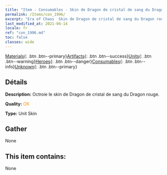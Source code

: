 ```yaml
---
title: "Item - Consumables - Skin de Dragon de cristal de sang du Dragon rouge"
permalink: /Items/con_1996/
excerpt: "Era of Chaos  Skin de Dragon de cristal de sang du Dragon rouge"
last_modified_at: 2021-04-14
locale: fr
ref: "con_1996.md"
toc: false
classes: wide
---
```

 [Materials](/fr/Items/){: .btn .btn--primary}[Artifacts](/fr/Items/Artifacts/){: .btn .btn--success}[Units](/fr/Items/Units/){: .btn .btn--warning}[Heroes](/fr/Items/Heroes/){: .btn .btn--danger}[Consumables](/fr/Items/Consumables/){: .btn .btn--info}[Unknown](/fr/Items/Unknown/){: .btn .btn--primary}

## Détails
 **Description:** Octroie le skin de Dragon de cristal de sang du Dragon rouge.

 **Quality:** <span style="color: #FF8C00">OK</span>

 **Type:** Unit Skin

## Gather

  None

## This item contains:

  None

